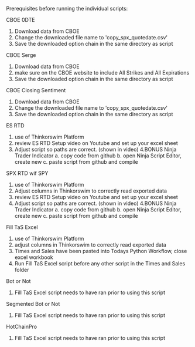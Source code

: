 Prerequisites before running the individual scripts:


CBOE 0DTE 
1. Download data from CBOE
2. Change the downloaded file name to 'copy_spx_quotedate.csv'
3. Save the downloaded option chain in the same directory as script

CBOE Serge
1. Download data from CBOE
2. make sure on the CBOE website to include All Strikes and All Expirations
3. Save the downloaded option chain in the same directory as script



CBOE Closing Sentiment
1. Download data from CBOE
2. Change the downloaded file name to 'copy_spx_quotedate.csv'
3. Save the downloaded option chain in the same directory as script


ES RTD
1. use of Thinkorswim Platform
2. review ES RTD Setup video on Youtube and set up your excel sheet
3. Adjust script so paths are correct. (shown in video)
4.BONUS Ninja Trader Indicator
   a. copy code from github
   b. open Ninja Script Editor, create new
   c. paste script from github and compile



SPX RTD wif SPY
1. use of Thinkorswim Platform
2. Adjust columns in Thinkorswim to correctly read exported data
3. review ES RTD Setup video on Youtube and set up your excel sheet
4. Adjust script so paths are correct. (shown in video)
4.BONUS Ninja Trader Indicator 
   a. copy code from github
   b. open Ninja Script Editor, create new
   c. paste script from github and compile

Fill TaS Excel
1. use of Thinkorswim Platform
2. adjust columns in Thinkorswim to correctly read exported data
3. Times and Sales have been pasted into Todays Python Workflow, close excel workbook
4. Run Fill TaS Excel script before any other script in the Times and Sales folder


Bot or Not
1. Fill TaS Excel script needs to have ran prior to using this script

Segmented Bot or Not
1. Fill TaS Excel script needs to have ran prior to using this script

HotChainPro
1. Fill TaS Excel script needs to have ran prior to using this script


